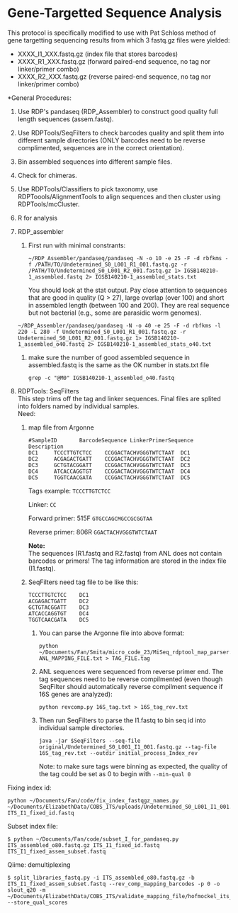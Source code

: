 Gene-Targetted Sequence Analysis
====================

This protocol is specifically modified to use with Pat Schloss method of gene targetting sequencing results from which 3 fastq.gz files were yielded:
+ XXXX_I1_XXX.fastq.gz (index file that stores barcodes)
+ XXXX_R1_XXX.fastq.gz (forward paired-end sequence, no tag nor linker/primer combo)
+ XXXX_R2_XXX.fastq.gz (reverse paired-end sequence, no tag nor linker/primer combo)

*General Procedures:
1. Use RDP's pandaseq (RDP_Assembler) to construct good quality full length sequences (assem.fastq).   
2. Use RDPTools/SeqFilters to check barcodes quality and split them into different sample directories (ONLY barcodes need to be reverse complimented, sequences are in the correct orientation).   
3. Bin assembled sequences into different sample files.   
4. Check for chimeras.  
5. Use RDPTools/Classifiers to pick taxonomy, use RDPToools/AlignmentTools to align sequences and then cluster using RDPTools/mcCluster.   
6. R for analysis

1. RDP_assembler  
    1. First run with minimal constrants:
        ```
        ~/RDP_Assembler/pandaseq/pandaseq -N -o 10 -e 25 -F -d rbfkms -f /PATH/TO/Undetermined_S0_L001_R1_001.fastq.gz -r /PATH/TO/Undetermined_S0_L001_R2_001.fastq.gz 1> IGSB140210-1_assembled.fastq 2> IGSB140210-1_assembled_stats.txt
        ```

        You should look at the stat output. Pay close attention to sequences that are good in quality (Q > 27), large overlap (over 100) and short in assembled length (between 100 and 200). They are real sequence but not bacterial (e.g., some are parasidic worm genomes).  
    
    ```
    ~/RDP_Assembler/pandaseq/pandaseq -N -o 40 -e 25 -F -d rbfkms -l 220 -L 280 -f Undetermined_S0_L001_R1_001.fastq.gz -r Undetermined_S0_L001_R2_001.fastq.gz 1> IGSB140210-1_assembled_o40.fastq 2> IGSB140210-1_assembled_stats_o40.txt
    ```
    
    1. make sure the number of good assembled sequence in assembled.fastq is the same as the OK number in stats.txt file   
        ```
        grep -c "@M0" IGSB140210-1_assembled_o40.fastq  
        ```
2. RDPTools: SeqFilters   
    This step trims off the tag and linker sequences. Final files are splited into folders named by individual samples.    
    Need:   
    1. map file from Argonne
        ```
        #SampleID       BarcodeSequence LinkerPrimerSequence    Description
        DC1     TCCCTTGTCTCC    CCGGACTACHVGGGTWTCTAAT  DC1
        DC2     ACGAGACTGATT    CCGGACTACHVGGGTWTCTAAT  DC2
        DC3     GCTGTACGGATT    CCGGACTACHVGGGTWTCTAAT  DC3
        DC4     ATCACCAGGTGT    CCGGACTACHVGGGTWTCTAAT  DC4
        DC5     TGGTCAACGATA    CCGGACTACHVGGGTWTCTAAT  DC5
        ```

        Tags example: `TCCCTTGTCTCC`   

        Linker: `CC`
 
        Forward primer: 515F `GTGCCAGCMGCCGCGGTAA`
        
        Reverse primer: 806R `GGACTACHVGGGTWTCTAAT`

        **Note:**  
        The sequences (R1.fastq and R2.fastq) from ANL does not contain barcodes or primers! The tag information are stored in the index file (I1.fastq).   

    2. SeqFilters need tag file to be like this:   
        ```
        TCCCTTGTCTCC    DC1
        ACGAGACTGATT    DC2
        GCTGTACGGATT    DC3
        ATCACCAGGTGT    DC4
        TGGTCAACGATA    DC5
        ```

        1. You can parse the Argonne file into above format:
            ```
            python ~/Documents/Fan/Smita/micro_code_23/MiSeq_rdptool_map_parser.py ANL_MAPPING_FILE.txt > TAG_FILE.tag
            ```

        2. ANL sequences were sequenced from reverse primer end. The tag sequences need to be reverse compilmented (even though SeqFilter should automatically reverse compilment sequence if 16S genes are analyzed): 
            ```
            python revcomp.py 16S_tag.txt > 16S_tag_rev.txt
            ```
        
        3. Then run SeqFilters to parse the I1.fastq to bin seq id into individual sample directories.       
            ```
            java -jar $SeqFilters --seq-file original/Undetermined_S0_L001_I1_001.fastq.gz --tag-file 16S_tag_rev.txt --outdir initial_process_Index_rev
            ```

            Note: to make sure tags were binning as expected, the quality of the tag could be set as 0 to begin with `--min-qual 0`   

Fixing index id:
```
python ~/Documents/Fan/code/fix_index_fastqgz_names.py ~/Documents/ElizabethData/COBS_ITS/uploads/Undetermined_S0_L001_I1_001.fastq.gz ITS_I1_fixed_id.fastq
```

Subset index file:
```
$ python ~/Documents/Fan/code/subset_I_for_pandaseq.py ITS_assembled_o80.fastq.gz ITS_I1_fixed_id.fastq ITS_I1_fixed_assem_subset.fastq
```


Qiime: demultiplexing
```
$ split_libraries_fastq.py -i ITS_assembled_o80.fastq.gz -b ITS_I1_fixed_assem_subset.fastq --rev_comp_mapping_barcodes -p 0 -o slout_q20 -m ~/Documents/ElizabethData/COBS_ITS/validate_mapping_file/hofmockel_its_mapping_corrected.txt --store_qual_scores
```
